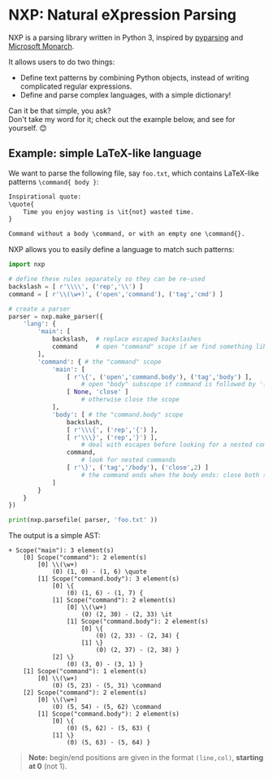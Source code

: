 
# NXP: Natural eXpression Parsing

NXP is a parsing library written in Python 3, inspired by [pyparsing](https://github.com/pyparsing/pyparsing) and [Microsoft Monarch](https://microsoft.github.io/monaco-editor/monarch.html). 

It allows users to do two things:

- Define text patterns by combining Python objects, instead of writing complicated regular expressions.
- Define and parse complex languages, with a simple dictionary!

Can it be that simple, you ask? <br>
Don't take my word for it; check out the example below, and see for yourself. :blush:

## Example: simple LaTeX-like language

We want to parse the following file, say `foo.txt`, which contains LaTeX-like patterns `\command{ body }`:
```txt
Inspirational quote:
\quote{
    Time you enjoy wasting is \it{not} wasted time.
}

Command without a body \command, or with an empty one \command{}.
```

NXP allows you to easily define a language to match such patterns:
```py
import nxp

# define these rules separately so they can be re-used
backslash = [ r'\\\\', ('rep','\\') ] 
command = [ r'\\(\w+)', ('open','command'), ('tag','cmd') ] 

# create a parser
parser = nxp.make_parser({
	'lang': {
		'main': [
			backslash,  # replace escaped backslashes
			command     # open "command" scope if we find something like '\word'
		],
		'command': { # the "command" scope
			'main': [
				[ r'\{', ('open','command.body'), ('tag','body') ],
					# open "body" subscope if command is followed by '{'
				[ None, 'close' ] 
					# otherwise close the scope
			],
			'body': [ # the "command.body" scope
				backslash,
				[ r'\\\{', ('rep','{') ],
				[ r'\\\}', ('rep','}') ],
					# deal with escapes before looking for a nested command
				command, 
					# look for nested commands
				[ r'\}', ('tag','/body'), ('close',2) ]
					# the command ends when the body ends: close both scopes
			]
		}
	}
})

print(nxp.parsefile( parser, 'foo.txt' ))
```

The output is a simple AST:
```
+ Scope("main"): 3 element(s)
	[0] Scope("command"): 2 element(s)
		[0] \\(\w+)
			(0) (1, 0) - (1, 6) \quote
		[1] Scope("command.body"): 3 element(s)
			[0] \{
				(0) (1, 6) - (1, 7) {
			[1] Scope("command"): 2 element(s)
				[0] \\(\w+)
					(0) (2, 30) - (2, 33) \it
				[1] Scope("command.body"): 2 element(s)
					[0] \{
						(0) (2, 33) - (2, 34) {
					[1] \}
						(0) (2, 37) - (2, 38) }
			[2] \}
				(0) (3, 0) - (3, 1) }
	[1] Scope("command"): 1 element(s)
		[0] \\(\w+)
			(0) (5, 23) - (5, 31) \command
	[2] Scope("command"): 2 element(s)
		[0] \\(\w+)
			(0) (5, 54) - (5, 62) \command
		[1] Scope("command.body"): 2 element(s)
			[0] \{
				(0) (5, 62) - (5, 63) {
			[1] \}
				(0) (5, 63) - (5, 64) }
```

> **Note:** begin/end positions are given in the format `(line,col)`, **starting at 0** (not 1).
